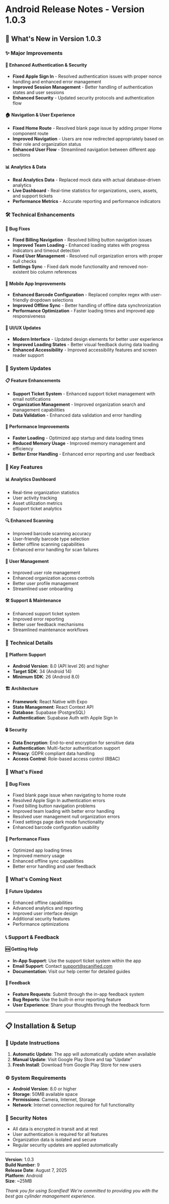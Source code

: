# Android Release Notes - Version 1.0.3

## 🎉 What's New in Version 1.0.3

### ✨ **Major Improvements**

#### 🔐 **Enhanced Authentication & Security**
- **Fixed Apple Sign In** - Resolved authentication issues with proper nonce handling and enhanced error management
- **Improved Session Management** - Better handling of authentication states and user sessions
- **Enhanced Security** - Updated security protocols and authentication flow

#### 🏠 **Navigation & User Experience**
- **Fixed Home Route** - Resolved blank page issue by adding proper Home component route
- **Improved Navigation** - Users are now redirected appropriately based on their role and organization status
- **Enhanced User Flow** - Streamlined navigation between different app sections

#### 📊 **Analytics & Data**
- **Real Analytics Data** - Replaced mock data with actual database-driven analytics
- **Live Dashboard** - Real-time statistics for organizations, users, assets, and support tickets
- **Performance Metrics** - Accurate reporting and performance indicators

### 🛠️ **Technical Enhancements**

#### 🔧 **Bug Fixes**
- **Fixed Billing Navigation** - Resolved billing button navigation issues
- **Improved Team Loading** - Enhanced loading states with progress indicators and timeout detection
- **Fixed User Management** - Resolved null organization errors with proper null checks
- **Settings Sync** - Fixed dark mode functionality and removed non-existent bio column references

#### 📱 **Mobile App Improvements**
- **Enhanced Barcode Configuration** - Replaced complex regex with user-friendly dropdown selections
- **Improved Offline Sync** - Better handling of offline data synchronization
- **Performance Optimization** - Faster loading times and improved app responsiveness

#### 🎨 **UI/UX Updates**
- **Modern Interface** - Updated design elements for better user experience
- **Improved Loading States** - Better visual feedback during data loading
- **Enhanced Accessibility** - Improved accessibility features and screen reader support

### 🔄 **System Updates**

#### 📋 **Feature Enhancements**
- **Support Ticket System** - Enhanced support ticket management with email notifications
- **Organization Management** - Improved organization search and management capabilities
- **Data Validation** - Enhanced data validation and error handling

#### 🚀 **Performance Improvements**
- **Faster Loading** - Optimized app startup and data loading times
- **Reduced Memory Usage** - Improved memory management and efficiency
- **Better Error Handling** - Enhanced error reporting and user feedback

### 🎯 **Key Features**

#### 📊 **Analytics Dashboard**
- Real-time organization statistics
- User activity tracking
- Asset utilization metrics
- Support ticket analytics

#### 🔍 **Enhanced Scanning**
- Improved barcode scanning accuracy
- User-friendly barcode type selection
- Better offline scanning capabilities
- Enhanced error handling for scan failures

#### 👥 **User Management**
- Improved user role management
- Enhanced organization access controls
- Better user profile management
- Streamlined user onboarding

#### 🛠️ **Support & Maintenance**
- Enhanced support ticket system
- Improved error reporting
- Better user feedback mechanisms
- Streamlined maintenance workflows

### 🔧 **Technical Details**

#### 📱 **Platform Support**
- **Android Version**: 8.0 (API level 26) and higher
- **Target SDK**: 34 (Android 14)
- **Minimum SDK**: 26 (Android 8.0)

#### 🏗️ **Architecture**
- **Framework**: React Native with Expo
- **State Management**: React Context API
- **Database**: Supabase (PostgreSQL)
- **Authentication**: Supabase Auth with Apple Sign In

#### 🔒 **Security**
- **Data Encryption**: End-to-end encryption for sensitive data
- **Authentication**: Multi-factor authentication support
- **Privacy**: GDPR compliant data handling
- **Access Control**: Role-based access control (RBAC)

### 🎉 **What's Fixed**

#### 🐛 **Bug Fixes**
- Fixed blank page issue when navigating to home route
- Resolved Apple Sign In authentication errors
- Fixed billing button navigation problems
- Improved team loading with better error handling
- Resolved user management null organization errors
- Fixed settings page dark mode functionality
- Enhanced barcode configuration usability

#### 🔧 **Performance Fixes**
- Optimized app loading times
- Improved memory usage
- Enhanced offline sync capabilities
- Better error handling and user feedback

### 🚀 **What's Coming Next**

#### 📅 **Future Updates**
- Enhanced offline capabilities
- Advanced analytics and reporting
- Improved user interface design
- Additional security features
- Performance optimizations

### 📞 **Support & Feedback**

#### 🆘 **Getting Help**
- **In-App Support**: Use the support ticket system within the app
- **Email Support**: Contact support@scanified.com
- **Documentation**: Visit our help center for detailed guides

#### 💬 **Feedback**
- **Feature Requests**: Submit through the in-app feedback system
- **Bug Reports**: Use the built-in error reporting feature
- **User Experience**: Share your thoughts through the feedback form

---

## 📋 **Installation & Setup**

### 🔄 **Update Instructions**
1. **Automatic Update**: The app will automatically update when available
2. **Manual Update**: Visit Google Play Store and tap "Update"
3. **Fresh Install**: Download from Google Play Store for new users

### ⚙️ **System Requirements**
- **Android Version**: 8.0 or higher
- **Storage**: 50MB available space
- **Permissions**: Camera, Internet, Storage
- **Network**: Internet connection required for full functionality

### 🔐 **Security Notes**
- All data is encrypted in transit and at rest
- User authentication is required for all features
- Organization data is isolated and secure
- Regular security updates are applied automatically

---

**Version**: 1.0.3  
**Build Number**: 9  
**Release Date**: August 7, 2025  
**Platform**: Android  
**Size**: ~25MB  

*Thank you for using Scanified! We're committed to providing you with the best gas cylinder management experience.* 